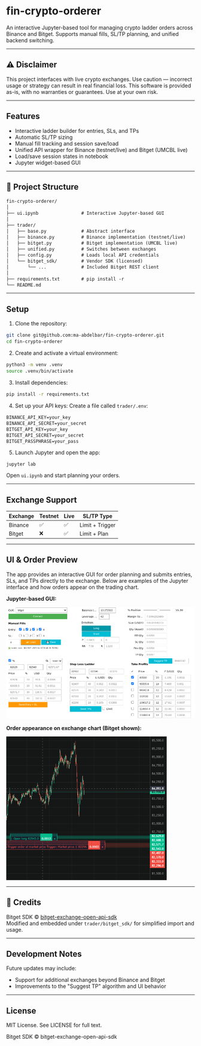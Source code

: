 # fin-crypto-orderer

An interactive Jupyter-based tool for managing crypto ladder orders across Binance and Bitget. Supports manual fills, SL/TP planning, and unified backend switching.

---

## ⚠️ Disclaimer

This project interfaces with live crypto exchanges. Use caution — incorrect usage or strategy can result in real financial loss. This software is provided as-is, with no warranties or guarantees. Use at your own risk.

---

## Features

- Interactive ladder builder for entries, SLs, and TPs
- Automatic SL/TP sizing
- Manual fill tracking and session save/load
- Unified API wrapper for Binance (testnet/live) and Bitget (UMCBL live)
- Load/save session states in notebook
- Jupyter widget-based GUI
---

## 📁 Project Structure

```
fin-crypto-orderer/
│
├── ui.ipynb                # Interactive Jupyter-based GUI
│
├── trader/
│   ├── base.py             # Abstract interface
│   ├── binance.py          # Binance implementation (testnet/live)
│   ├── bitget.py           # Bitget implementation (UMCBL live)
│   ├── unified.py          # Switches between exchanges
│   ├── config.py           # Loads local API credentials
│   └── bitget_sdk/         # Vendor SDK (licensed)
│       └── ...             # Included Bitget REST client
│
├── requirements.txt        # pip install -r
└── README.md
```

---

## Setup

1. Clone the repository:
```bash
git clone git@github.com:ma-abdelbar/fin-crypto-orderer.git
cd fin-crypto-orderer
```

2. Create and activate a virtual environment:
```bash
python3 -m venv .venv
source .venv/bin/activate
```

3. Install dependencies:
```bash
pip install -r requirements.txt
```

4. Set up your API keys:
Create a file called `trader/.env`:
```env
BINANCE_API_KEY=your_key
BINANCE_API_SECRET=your_secret
BITGET_API_KEY=your_key
BITGET_API_SECRET=your_secret
BITGET_PASSPHRASE=your_pass
```

5. Launch Jupyter and open the app:
```bash
jupyter lab
```
Open `ui.ipynb` and start planning your orders.

---

## Exchange Support

| Exchange | Testnet | Live | SL/TP Type |
|----------|---------|------|------------|
| Binance  | ✅       | ✅    | Limit + Trigger |
| Bitget   | ❌       | ✅    | Limit + Plan |

---

## UI & Order Preview

The app provides an interactive GUI for order planning and submits entries, SLs, and TPs directly to the exchange. Below are examples of the Jupyter interface and how orders appear on the trading chart.

**Jupyter-based GUI:**

![UI Screenshot](./screenshot.png)

**Order appearance on exchange chart (Bitget shown):**

![Order Preview](./order_preview.png)

---

## 🙏 Credits

Bitget SDK © [bitget-exchange-open-api-sdk](https://github.com/bitget-exchange/bitget-api-sdk-python)  
Modified and embedded under `trader/bitget_sdk/` for simplified import and usage.

---

## Development Notes

Future updates may include:
- Support for additional exchanges beyond Binance and Bitget
- Improvements to the "Suggest TP" algorithm and UI behavior

---

## License
MIT License. See LICENSE for full text.

Bitget SDK © bitget-exchange-open-api-sdk